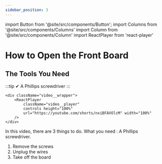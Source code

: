 ```yaml
---
sidebar_position: 3
---
```

import Button from '@site/src/components/Button';
import Columns from '@site/src/components/Columns'
import Column from '@site/src/components/Column'
import ReactPlayer from 'react-player'

# How to Open the Front Board

## The Tools You Need

:::tip
✔ A Phillips screwdriver
:::

    <div className="video__wrapper">
        <ReactPlayer 
            className="video__player" 
            controls height="100%" 
            url="https://youtube.com/shorts/nxiBFAVOlcM" width="100%" 
        />
    </div>


In this video, there are 3 things to do.
What you need : A Phillips screwdriver.
1. Remove the screws
2. Unplug the wires
3. Take off the board
